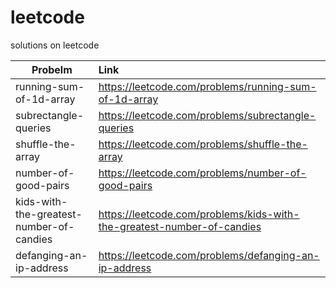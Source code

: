 # leetcode
solutions on leetcode

| Probelm       | Link          | 
| ------------- |:-------------|
| running-sum-of-1d-array      | https://leetcode.com/problems/running-sum-of-1d-array |
|subrectangle-queries|https://leetcode.com/problems/subrectangle-queries|
|shuffle-the-array|https://leetcode.com/problems/shuffle-the-array|
|number-of-good-pairs|https://leetcode.com/problems/number-of-good-pairs|
|kids-with-the-greatest-number-of-candies|https://leetcode.com/problems/kids-with-the-greatest-number-of-candies|
|defanging-an-ip-address|https://leetcode.com/problems/defanging-an-ip-address|
